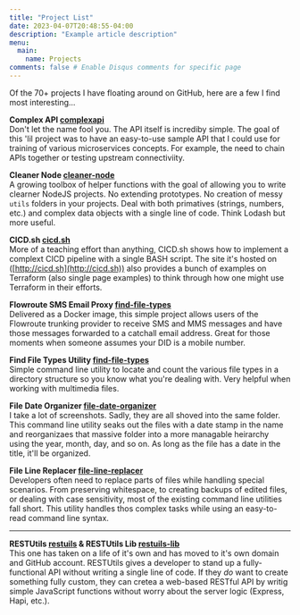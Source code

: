 ```yaml
---
title: "Project List"
date: 2023-04-07T20:48:55-04:00
description: "Example article description"
menu:
  main:
    name: Projects
comments: false # Enable Disqus comments for specific page
---
```


Of the 70+ projects I have floating around on GitHub, here are a few I find most interesting...

<!--more-->

**Complex API [complexapi](https://github.com/FredLackey/complexapi)**  
Don't let the name fool you.  The API itself is incrediby simple.  The goal of this 'lil project was to have an easy-to-use sample API that I could use for training of various microservices concepts.  For example, the need to chain APIs together or testing upstream connectiviity.

**Cleaner Node [cleaner-node](https://github.com/FredLackey/cleaner-node)**  
A growing toolbox of helper functions with the goal of allowing you to write clearner NodeJS projects.  No extending prototypes.  No creation of messy `utils` folders in your projects.  Deal with both primatives (strings, numbers, etc.) and complex data objects with a single line of code.  Think Lodash but more useful.

**CICD.sh [cicd.sh](https://github.com/FredLackey/cicd.sh)**  
More of a teaching effort than anything, CICD.sh shows how to implement a complext CICD pipeline with a single BASH script.  The site it's hosted on ([http://cicd.sh](http://cicd.sh)) also provides a bunch of examples on Terraform (also single page examples) to think through how one might use Terraform in their efforts.

**Flowroute SMS Email Proxy [find-file-types](https://github.com/FredLackey/flowroute-sms-email-proxy)**  
Delivered as a Docker image, this simple project allows users of the Flowroute trunking provider to receive SMS and MMS messages and have those messages forwarded to a catchall email address.  Great for those moments when someone assumes your DID is a mobile number.

**Find File Types Utility [find-file-types](https://github.com/FredLackey/find-file-types)**  
Simple command line utility to locate and count the various file types in a directory structure so you know what you're dealing with.  Very helpful when working with multimedia files.

**File Date Organizer [file-date-organizer](https://github.com/FredLackey/file-date-organizer)**  
I take a lot of screenshots.  Sadly, they are all shoved into the same folder.  This command line utility seaks out the files with a date stamp in the name and reorganizaes that massive folder into a more managable heirarchy using the year, month, day, and so on.  As long as the file has a date in the title, it'll be organized.

**File Line Replacer [file-line-replacer](https://github.com/FredLackey/file-line-replacer)**  
Developers often need to replace parts of files while handling special scenarios.  From preserving whitespace, to creating backups of edited files, or dealing with case sensitivity, most of the existing command line utilities fall short.  This utility handles thos complex tasks while using an easy-to-read command line syntax.

-----

**RESTUtils [restuils](https://github.com/FredLackey/restutils) & RESTUtils Lib [restuils-lib](https://github.com/FredLackey/restutils-lib)**  
This one has taken on a life of it's own and has moved to it's own domain and GitHub account.  RESTUtils gives a developer to stand up a fully-functional API without writing a single line of code.  If they _do_ want to create something fully custom, they can cretea a web-based RESTful API by writig simple JavaScript functions without worry about the server logic (Express, Hapi, etc.).

